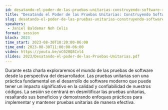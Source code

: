 ```yaml
---
id: desatando-el-poder-de-las-pruebas-unitarias-construyendo-software-robusto-y-confiable
title: "Desatando el Poder de las Pruebas Unitarias: Construyendo Software Robusto y Confiable"
slug: desatando-el-poder-de-las-pruebas-unitarias-construyendo-software-robusto-y-confiable
speakers:
 - Janiel Baldemar Noh Celis
format: session
block: 2023
time_start: 2023-08-30T10:20:00-06:00
time_end: 2023-08-30T11:00:00-06:00
video: https://youtu.be/oC020Q8Cvl4
slides: 2023/Desatando-el-poder-de-las-Pruebas-Unitarias.pdf
---
```


Durante esta charla exploraremos el mundo de las pruebas de software desde la perspectiva del desarrollador. Las pruebas unitarias son una práctica fundamental en el desarrollo de software moderno que puede tener un impacto significativo en la calidad y confiabilidad de nuestros códigos. La sesión se centrará en desmitificar las pruebas unitarias, resaltando sus beneficios y demostrando enfoques prácticos para implementar y mantener pruebas unitarias de manera efectiva.
